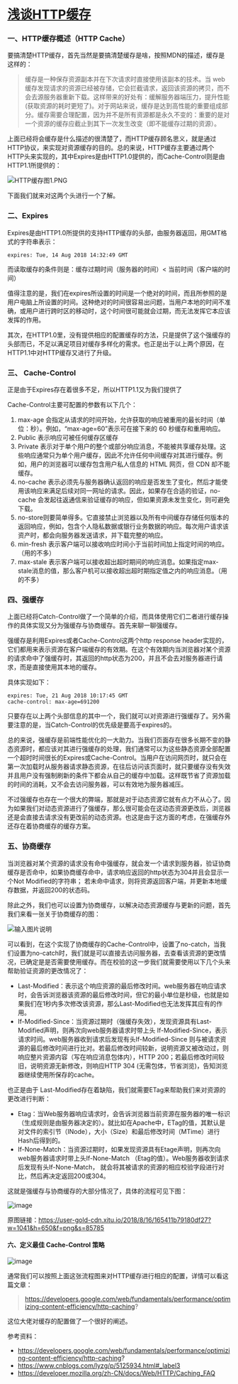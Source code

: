 # [浅谈HTTP缓存](https://github.com/srtian/Blog/issues/5)

### 一、HTTP缓存概述（HTTP Cache）
要搞清楚HTTP缓存，首先当然是要搞清楚缓存是啥，按照MDN的描述，缓存是这样的：
> 缓存是一种保存资源副本并在下次请求时直接使用该副本的技术。当 web 缓存发现请求的资源已经被存储，它会拦截请求，返回该资源的拷贝，而不会去源服务器重新下载。这样带来的好处有：缓解服务器端压力，提升性能(获取资源的耗时更短了)。对于网站来说，缓存是达到高性能的重要组成部分。缓存需要合理配置，因为并不是所有资源都是永久不变的：重要的是对一个资源的缓存应截止到其下一次发生改变（即不能缓存过期的资源）。

上面已经将会缓存是什么描述的很清楚了，而HTTP缓存顾名思义，就是通过HTTP协议，来实现对资源缓存的目的。总的来说，HTTP缓存主要通过两个HTTP头来实现的，其中Expires是由HTTP1.0提供的，而Cache-Control则是由HTTP1.1所提供的：

![HTTP缓存图1.PNG](https://user-gold-cdn.xitu.io/2018/8/16/165411b78d14ea59?w=372&h=321&f=png&s=6680)

下面我们就来对这两个头进行一个了解。

### 二、Expires
Expires是由HTTP1.0所提供的支持HTTP缓存的头部，由服务器返回，用GMT格式的字符串表示：

```HTTP
expires: Tue, 14 Aug 2018 14:32:49 GMT
```
而读取缓存的条件则是：缓存过期时间（服务器的时间）< 当前时间（客户端的时间）

值得注意的是，我们在expires所设置的时间是一个绝对的时间，而且所参照的是用户电脑上所设置的时间。这种绝对的时间很容易出问题，当用户本地的时间不准确，或用户进行跨时区的移动时，这个时间很可能就会过期，而无法发挥它本应该发挥的作用。

其次，在HTTP1.0里，没有提供相应的配置缓存的方法，只是提供了这个强缓存的头部而已，不足以满足项目对缓存多样化的需求。也正是出于以上两个原因，在HTTP1.1中对HTTP缓存又进行了升级。

### 三、 Cache-Control
正是由于Expires存在着很多不足，所以HTTP1.1又为我们提供了 

Cache-Control主要可配置的参数有以下几个：
1. max-age 会指定从请求的时间开始，允许获取的响应被重用的最长时间（单位：秒）。例如，“max-age=60”表示可在接下来的 60 秒缓存和重用响应。
1. Public 表示响应可被任何缓存区缓存
1. Private 表示对于单个用户的整个或部分响应消息，不能被共享缓存处理。这些响应通常只为单个用户缓存，因此不允许任何中间缓存对其进行缓存。例如，用户的浏览器可以缓存包含用户私人信息的 HTML 网页，但 CDN 却不能缓存。
1. no-cache 表示必须先与服务器确认返回的响应是否发生了变化，然后才能使用该响应来满足后续对同一网址的请求。因此，如果存在合适的验证，no-cache 会发起往返通信来验证缓存的响应，但如果资源未发生变化，则可避免下载。
1. no-store则要简单得多。它直接禁止浏览器以及所有中间缓存存储任何版本的返回响应，例如，包含个人隐私数据或银行业务数据的响应。每次用户请求该资产时，都会向服务器发送请求，并下载完整的响应。
1. min-fresh 表示客户端可以接收响应时间小于当前时间加上指定时间的响应。（用的不多）
1. max-stale 表示客户端可以接收超出超时期间的响应消息。如果指定max-stale消息的值，那么客户机可以接收超出超时期指定值之内的响应消息。（用的不多）

### 四、强缓存
上面已经将Catch-Control做了一个简单的介绍，而具体使用它们二者进行缓存操作的具体实现又分为强缓存与协商缓存。首先来聊一聊强缓存。

强缓存是利用Expires或者Cache-Control这两个http response header实现的，它们都用来表示资源在客户端缓存的有效期。在这个有效期内当浏览器对某个资源的请求命中了强缓存时，其返回的http状态为200，并且不会去对服务器进行请求，而是直接使用其本地的缓存。

具体实现如下：

```
expires: Tue, 21 Aug 2018 10:17:45 GMT
cache-control: max-age=691200
```
只要存在以上两个头部信息的其中一个，我们就可以对资源进行强缓存了。另外需要注意的是，当Catch-Control的优先级是要高于expires的。

总的来说，强缓存是前端性能优化的一大助力。当我们页面存在很多长期不变的静态资源时，都应该对其进行强缓存的处理，我们通常可以为这些静态资源全部配置一个超时时间很长的Expires或Cache-Control。当用户在访问网页时，就只会在第一次加载时从服务器请求静态资源，在往后访问该页面时，就只要缓存没有失效并且用户没有强制刷新的条件下都会从自己的缓存中加载。这样既节省了资源加载的时间的消耗，又不会去访问服务器，可以有效地为服务器减压。

不过强缓存也存在一个很大的弊端，那就是对于动态资源它就有点力不从心了。因为如果我们对动态资源进行了强缓存，那么很可能会在这动态资源更改后，浏览器还是会直接去请求没有更改前的动态资源。也这是由于这方面的考虑，在强缓存外还存在着协商缓存的缓存方案。

### 五、协商缓存
当浏览器对某个资源的请求没有命中强缓存，就会发一个请求到服务器，验证协商缓存是否命中，如果协商缓存命中，请求响应返回的http状态为304并且会显示一个Not Modified的字符串；
若未命中请求，则将资源返回客户端，并更新本地缓存数据，并返回200的状态码。

除此之外，我们也可以设置为协商缓存，以解决动态资源缓存与更新的问题，首先我们来看一张关于协商缓存的图：

![输入图片说明](https://user-gold-cdn.xitu.io/2018/8/16/165411b788163d06?w=1074&h=588&f=png&s=36570)

可以看到，在这个实现了协商缓存的Cache-Control中，设置了no-catch，当我们设置为no-catch时，我们就是可以直接去访问服务器，去查看该资源的更改情况，已确定是是否需要使用缓存。而在校验的这一步我们就需要使用以下几个头来帮助验证资源的更改情况了：
- Last-Modified：表示这个响应资源的最后修改时间。web服务器在响应请求时，会告诉浏览器该资源的最后修改时间，但它的最小单位是秒级，也就是如果我们在1秒内多次修改该资源，那么Last-Modified也无法发挥其应有的作用。
- If-Modified-Since：当资源过期时（强缓存失效），发现资源具有Last-Modified声明，则再次向web服务器请求时带上头 If-Modified-Since，表示请求时间。web服务器收到请求后发现有头If-Modified-Since 则与被请求资源的最后修改时间进行比对。若最后修改时间较新，说明资源又被改动过，则响应整片资源内容（写在响应消息包体内），HTTP 200；若最后修改时间较旧，说明资源无新修改，则响应HTTP 304 (无需包体，节省浏览)，告知浏览器继续使用所保存的cache。

也正是由于 Last-Modified存在着缺陷，我们就需要ETag来帮助我们来对资源的更改进行判断：

- Etag：当Web服务器响应请求时，会告诉浏览器当前资源在服务器的唯一标识（生成规则是由服务器决定的）。就比如在Apache中，ETag的值，其默认是对文件的索引节（INode），大小（Size）和最后修改时间（MTime）进行Hash后得到的。
- If-None-Match：当资源过期时，如果发现资源具有Etage声明，则再次向web服务器请求时带上头If-None-Match （Etag的值）。Web服务器收到请求后发现有头If-None-Match， 就会将其被请求的资源的相应校验字段进行对比，然后再决定返回200或304。


这就是强缓存与协商缓存的大部分情况了，具体的流程可见下图：

![image](https://user-gold-cdn.xitu.io/2018/8/16/165411b79180df27?w=1041&h=650&f=png&s=85785)

原图链接：https://user-gold-cdn.xitu.io/2018/8/16/165411b79180df27?w=1041&h=650&f=png&s=85785

#### 六、定义最佳 Cache-Control 策略

![image](https://user-gold-cdn.xitu.io/2018/8/16/165411b88bae2f00?w=595&h=600&f=png&s=14914)

通常我们可以按照上面这张流程图来对HTTP缓存进行相应的配置，详情可以看这篇文章：
> https://developers.google.com/web/fundamentals/performance/optimizing-content-efficiency/http-caching?

这位大佬对缓存的配置做了一个很好的阐述。

参考资料：
- https://developers.google.com/web/fundamentals/performance/optimizing-content-efficiency/http-caching?
- https://www.cnblogs.com/lyzg/p/5125934.html#_label3
- https://developer.mozilla.org/zh-CN/docs/Web/HTTP/Caching_FAQ
